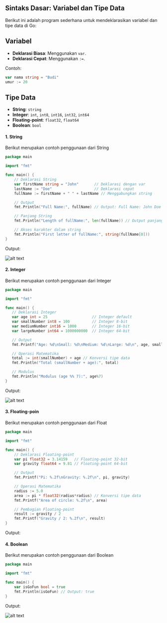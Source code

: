 ## Sintaks Dasar: Variabel dan Tipe Data

Berikut ini adalah program sederhana untuk mendeklarasikan variabel dan tipe data di Go:

## Variabel
- **Deklarasi Biasa**: Menggunakan `var`.
- **Deklarasi Cepat**: Menggunakan `:=`.

Contoh:
```go
var nama string = "Budi"
umur := 20
```
## Tipe Data 
- **String**: `string`
- **Integer**: `int`, `int8`, `int16`, `int32`, `int64`
- **Floating-point**: `float32`, `float64`
- **Boolean**: `bool`

#### 1. String
Berikut merupakan contoh penggunaan dari String
```go
package main

import "fmt"

func main() {
    // Deklarasi String
    var firstName string = "John"       // Deklarasi dengan var
    lastName := "Doe"                   // Deklarasi cepat
    fullName := firstName + " " + lastName // Menggabungkan string

    // Output
    fmt.Println("Full Name:", fullName) // Output: Full Name: John Doe

    // Panjang String
    fmt.Println("Length of fullName:", len(fullName)) // Output panjang string

    // Akses karakter dalam string
    fmt.Println("First letter of fullName:", string(fullName[0]))
}
```
 Output:
 
![alt text](https://github.com/ghaidafasya24/img/blob/main/penggunaan%20string.png?raw=true)

#### 2. Integer
Berikut merupakan contoh penggunaan dari Integer
 ```go
package main

import "fmt"

func main() {
    // Deklarasi Integer
    var age int = 25                    // Integer default
    var smallNumber int8 = 100          // Integer 8-bit
    var mediumNumber int16 = 1000       // Integer 16-bit
    var largeNumber int64 = 1000000000  // Integer 64-bit

    // Output
    fmt.Printf("Age: %d\nSmall: %d\nMedium: %d\nLarge: %d\n", age, smallNumber, mediumNumber, largeNumber)

    // Operasi Matematika
    total := int(smallNumber) + age // Konversi tipe data
    fmt.Println("Total (smallNumber + age):", total)

    // Modulus
    fmt.Println("Modulus (age %% 7):", age%7)
}
```
 Output:
 
![alt text](https://github.com/ghaidafasya24/img/blob/main/penggunaan_int.png?raw=true)

#### 3. Floating-poin
Berikut merupakan contoh penggunaan dari Float
```go
package main

import "fmt"

func main() {
    // Deklarasi Floating-point
    var pi float32 = 3.14159   // Floating-point 32-bit
    var gravity float64 = 9.81 // Floating-point 64-bit

    // Output
    fmt.Printf("Pi: %.2f\nGravity: %.2f\n", pi, gravity)

    // Operasi Matematika
    radius := 5.0
    area := pi * float32(radius*radius) // Konversi tipe data
    fmt.Printf("Area of circle: %.2f\n", area)

    // Pembagian Floating-point
    result := gravity / 2
    fmt.Printf("Gravity / 2: %.2f\n", result)
}
```
Output:

#### 4. Boolean
Berikut merupakan contoh penggunaan dari Boolean
```go
package main

import "fmt"

func main() {
    var isGoFun bool = true
    fmt.Println(isGoFun) // Output: true
}
```
Output:
 
![alt text](https://github.com/ghaidafasya24/img/blob/main/penggunaan%20bool.png?raw=true)
